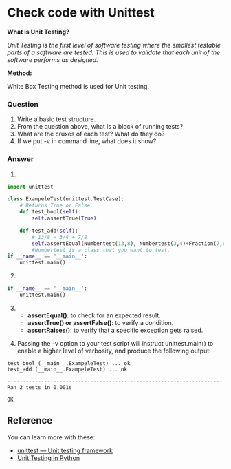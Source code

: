 # Check code with Unittest

**What is Unit Testing?**

_Unit Testing is the first level of software testing where the smallest testable parts of a software are tested. This is used to validate that each unit of the software performs as designed._

**Method:**

White Box Testing method is used for Unit testing.

### Question
1. Write a basic test structure.
2. From the question above, what is a block of running tests?
3. What are the cruxes of each test? What do they do?
4. If we put -v in command line, what does it show?

### Answer

1.
```python
import unittest

class ExampeleTest(unittest.TestCase): 
    # Returns True or False.
    def test_bool(self):		 
	    self.assertTrue(True)

    def test_add(self):
        # 13/8 = 3/4 + 7/8
        self.assertEqual(Numbertest(13,8), Numbertest(3,4)+Fraction(7,8))
        #Numbertest is a class that you want to test.
if __name__ == '__main__': 
    unittest.main() 
```

2.
```python
if __name__ == '__main__': 
    unittest.main()
```

3.  - **assertEqual()**: to check for an expected result.
    - **assertTrue() or assertFalse()**: to verify a condition.
    - **assertRaises()**: to verify that a specific exception gets raised.

4. Passing the -v option to your test script will instruct unittest.main() to enable a higher level of verbosity, and produce the following output:

```
test_bool (__main__.ExampeleTest) ... ok
test_add (__main__.ExampeleTest) ... ok

----------------------------------------------------------------------
Ran 2 tests in 0.001s

OK
```

## Reference

You can learn more with these:

- [unittest — Unit testing framework](https://docs.python.org/3/library/unittest.html#basic-example)
- [Unit Testing in Python](https://www.geeksforgeeks.org/unit-testing-python-unittest/)